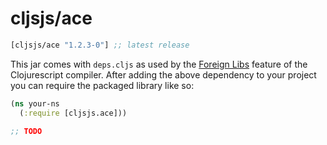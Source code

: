 # cljsjs/ace

[](dependency)
```clojure
[cljsjs/ace "1.2.3-0"] ;; latest release
```
[](/dependency)

This jar comes with `deps.cljs` as used by the [Foreign Libs][flibs] feature
of the Clojurescript compiler. After adding the above dependency to your project
you can require the packaged library like so:

```clojure
(ns your-ns
  (:require [cljsjs.ace]))

;; TODO

```

[flibs]: https://github.com/clojure/clojurescript/wiki/Packaging-Foreign-Dependencies
